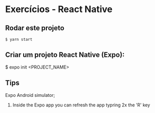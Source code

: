 # Exercícios - React Native

## Rodar este projeto
``$ yarn start``

## Criar um projeto React Native (Expo):
$ expo init <PROJECT_NAME>

## Tips
Expo Android simulator;
1. Inside the Expo app you can refresh the app typring 2x the 'R' key